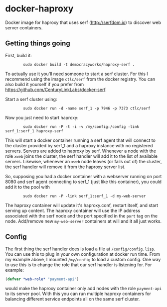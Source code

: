 docker-haproxy
==============

Docker image for haproxy that uses serf (http://serfdom.io) to discover web server containers.

## Getting things going

First, build it:

            sudo docker build -t democracyworks/haproxy-serf .

To actually use it you'll need someone to start a serf cluster. 
For this I recommend using the image `ctlc/serf` from the docker registry. 
You can also build it yourself if you prefer from https://github.com/CenturyLinkLabs/docker-serf.

Start a serf cluster using:

            sudo docker run -d -name serf_1 -p 7946 -p 7373 ctlc/serf
            
Now you just need to start haproxy:

            sudo docker run -P -t -i -v /my/config:/config -link serf_1:serf_1 haproxy-serf
            
This will start a docker container running a serf agent that will connect to the cluster provided
by serf_1 and a haproxy instance with no registered servers. Servers are added to haproxy by serf.
Whenever a node with the role `xweb` joins the cluster, the serf handler will add it to the list
of available servers. Likewise, whenever an `xweb` node leaves (or fails out of) the cluster, the serf
handler will remove it from the haproxy server list.

So, supposing you had a docker container with a webserver running on port 8080
and serf agent connecting to serf_1 (just like this container), you could add it to the pool with

            sudo docker run -P -link serf_1:serf_1 -d my-web-server
            
The haproxy container will update it's haproxy.conf, restart itself, and start serving up content.
The haproxy container will use the IP address associated with the serf node and the port specified
in the `port` tag on the node. Add/remove new `my-web-server` containers at will and it all just works.

## Config

The first thing the serf handler does is load a file at `/config/config.lisp`. You can use this to plug in your
own configuration at docker run time. From my example above, I mounted `/my/config` to load a custom config.
One way to use this is to change the role that our serf handler is listening for. For example:
```lisp
(defvar *web-role* "payment-api")
```
would make the haproxy container only add nodes with the role `payment-api` to its server pool. With this you 
can run multiple haproxy containers for balancing different service endpoints all on the same serf cluster.
